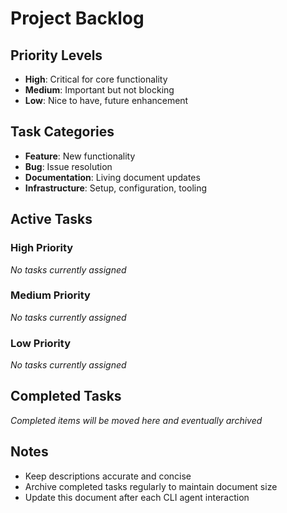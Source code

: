 # Project Backlog

## Priority Levels
- **High**: Critical for core functionality
- **Medium**: Important but not blocking
- **Low**: Nice to have, future enhancement

## Task Categories
- **Feature**: New functionality
- **Bug**: Issue resolution  
- **Documentation**: Living document updates
- **Infrastructure**: Setup, configuration, tooling

## Active Tasks

### High Priority
*No tasks currently assigned*

### Medium Priority  
*No tasks currently assigned*

### Low Priority
*No tasks currently assigned*

## Completed Tasks
*Completed items will be moved here and eventually archived*

## Notes
- Keep descriptions accurate and concise
- Archive completed tasks regularly to maintain document size
- Update this document after each CLI agent interaction